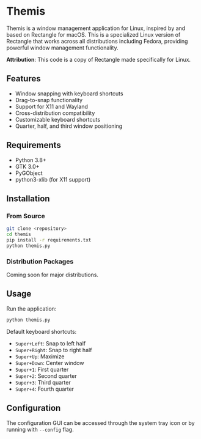 # Themis

Themis is a window management application for Linux, inspired by and based on Rectangle for macOS. This is a specialized Linux version of Rectangle that works across all distributions including Fedora, providing powerful window management functionality.

**Attribution**: This code is a copy of Rectangle made specifically for Linux.

## Features

- Window snapping with keyboard shortcuts
- Drag-to-snap functionality
- Support for X11 and Wayland
- Cross-distribution compatibility
- Customizable keyboard shortcuts
- Quarter, half, and third window positioning

## Requirements

- Python 3.8+
- GTK 3.0+
- PyGObject
- python3-xlib (for X11 support)

## Installation

### From Source
```bash
git clone <repository>
cd themis
pip install -r requirements.txt
python themis.py
```

### Distribution Packages
Coming soon for major distributions.

## Usage

Run the application:
```bash
python themis.py
```

Default keyboard shortcuts:
- `Super+Left`: Snap to left half
- `Super+Right`: Snap to right half
- `Super+Up`: Maximize
- `Super+Down`: Center window
- `Super+1`: First quarter
- `Super+2`: Second quarter
- `Super+3`: Third quarter
- `Super+4`: Fourth quarter

## Configuration

The configuration GUI can be accessed through the system tray icon or by running with `--config` flag.